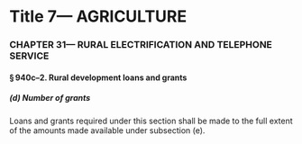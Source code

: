 
# Title 7— AGRICULTURE
### CHAPTER 31— RURAL ELECTRIFICATION AND TELEPHONE SERVICE
#### § 940c–2. Rural development loans and grants
##### (d) Number of grants

Loans and grants required under this section shall be made to the full extent of the amounts made available under subsection (e).
